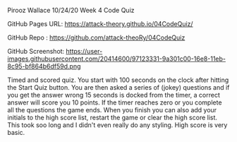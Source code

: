 Pirooz Wallace
10/24/20
Week 4 Code Quiz

GitHub Pages URL: https://attack-theory.github.io/04CodeQuiz/

GitHub Repo : https://github.com/attack-theoRy/04CodeQuiz

GitHub Screenshot: https://user-images.githubusercontent.com/20414600/97123331-9a301c00-16e8-11eb-8c95-bf864b6df59d.png

Timed and scored quiz.  You start with 100 seconds on the clock after hitting the Start Quiz button. You are then asked a series
of (jokey) questions and if you get the answer wrong 15 seconds is docked from the timer, a correct answer will score you 10 points. If the timer reaches zero or you complete all
the questions the game ends. When you finish you can also add your initials to the high score list, restart the game or clear the high score list.  This took soo long and I didn't even really do any styling. High score is very basic.
